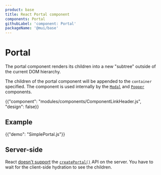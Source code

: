 ```yaml
---
product: base
title: React Portal component
components: Portal
githubLabel: 'component: Portal'
packageName: '@mui/base'
---
```


# Portal

<p class="description">The portal component renders its children into a new "subtree" outside of the current DOM hierarchy.</p>

The children of the portal component will be appended to the `container` specified.
The component is used internally by the [`Modal`](/material-ui/react-modal/) and [`Popper`](/material-ui/react-popper/) components.

{{"component": "modules/components/ComponentLinkHeader.js", "design": false}}

## Example

{{"demo": "SimplePortal.js"}}

## Server-side

React [doesn't support](https://github.com/facebook/react/issues/13097) the [`createPortal()`](https://reactjs.org/docs/portals.html) API on the server.
You have to wait for the client-side hydration to see the children.
